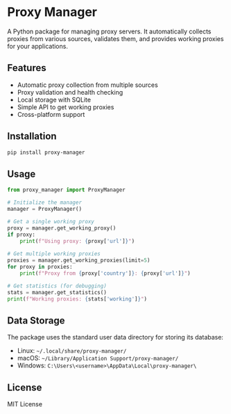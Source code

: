 # Proxy Manager

A Python package for managing proxy servers. It automatically collects proxies from various sources, validates them, and provides working proxies for your applications.

## Features

- Automatic proxy collection from multiple sources
- Proxy validation and health checking
- Local storage with SQLite
- Simple API to get working proxies
- Cross-platform support

## Installation

```bash
pip install proxy-manager
```

## Usage

```python
from proxy_manager import ProxyManager

# Initialize the manager
manager = ProxyManager()

# Get a single working proxy
proxy = manager.get_working_proxy()
if proxy:
    print(f"Using proxy: {proxy['url']}")
    
# Get multiple working proxies
proxies = manager.get_working_proxies(limit=5)
for proxy in proxies:
    print(f"Proxy from {proxy['country']}: {proxy['url']}")

# Get statistics (for debugging)
stats = manager.get_statistics()
print(f"Working proxies: {stats['working']}")
```

## Data Storage

The package uses the standard user data directory for storing its database:
- Linux: `~/.local/share/proxy-manager/`
- macOS: `~/Library/Application Support/proxy-manager/`
- Windows: `C:\Users\<username>\AppData\Local\proxy-manager\`

## License

MIT License
